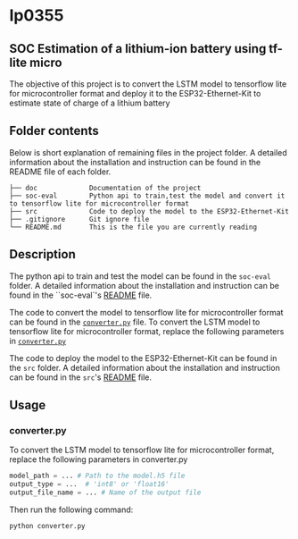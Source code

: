 # Ip0355

## SOC Estimation of a lithium-ion battery using tf-lite micro

The objective of this project is to convert the LSTM model to tensorflow lite for microcontroller format and deploy it to the ESP32-Ethernet-Kit to estimate state of charge of a lithium battery

## Folder contents

Below is short explanation of remaining files in the project folder. A detailed information about the installation and instruction can be found in the README file of each folder.

```folder
├── doc             Documentation of the project
├── soc-eval        Python api to train,test the model and convert it to tensorflow lite for microcontroller format
├── src             Code to deploy the model to the ESP32-Ethernet-Kit
├── .gitignore      Git ignore file       
└── README.md       This is the file you are currently reading
```

## Description

The python api to train and test the model can be found in the `soc-eval` folder. A detailed information about the installation and instruction can be found in the ``soc-eval`'s [README](soc-eval/README.md) file.

The code to convert the model to tensorflow lite for microcontroller format can be found in the [`converter.py`](converter.py) file. To convert the LSTM model to tensorflow lite for microcontroller format, replace the following parameters in [`converter.py`](soc-eval/converter.py)

The code to deploy the model to the ESP32-Ethernet-Kit can be found in the `src` folder. A detailed information about the installation and instruction can be found in the `src`'s [README](src/README.md) file.

## Usage

### converter.py

To convert the LSTM model to tensorflow lite for microcontroller format, replace the following parameters in converter.py

```python
model_path = ... # Path to the model.h5 file
output_type = ...  # 'int8' or 'float16'
output_file_name = ... # Name of the output file
```

Then run the following command:

```bash
python converter.py
```
